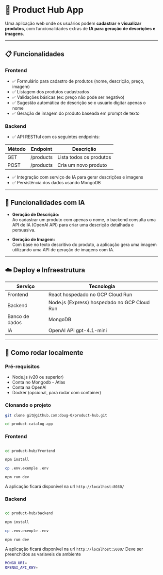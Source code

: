 # 🛒 Product Hub App

Uma aplicação web onde os usuários podem **cadastrar** e **visualizar produtos**, com funcionalidades extras de **IA para geração de descrições e imagens**.

---

## 📋 Funcionalidades

### Frontend

- ✅ Formulário para cadastro de produtos (nome, descrição, preço, imagem)
- ✅ Listagem dos produtos cadastrados
- ✅ Validações básicas (ex: preço não pode ser negativo)
- ✅ Sugestão automática de descrição se o usuário digitar apenas o nome
- ✅ Geração de imagem do produto baseada em prompt de texto

### Backend

- ✅ API RESTful com os seguintes endpoints:

| Método | Endpoint       | Descrição               |
|------- |--------------- |-------------------------|
| GET    | /products       | Lista todos os produtos |
| POST   | /products       | Cria um novo produto    |

- ✅ Integração com serviço de IA para gerar descrições e imagens
- ✅ Persistência dos dados usando MongoDB

---

## 🤖 Funcionalidades com IA

- **Geração de Descrição:**  
Ao cadastrar um produto com apenas o nome, o backend consulta uma API de IA (OpenAI API) para criar uma descrição detalhada e persuasiva.

- **Geração de Imagem:**  
Com base no texto descritivo do produto, a aplicação gera uma imagem utilizando uma API de geração de imagens com IA.

---

## ☁️ Deploy e Infraestrutura

| Serviço | Tecnologia |
|-------- |----------- |
| Frontend | React hospedado no GCP Cloud Run |
| Backend | Node.js (Express) hospedado no GCP Cloud Run |
| Banco de dados | MongoDB |
| IA | OpenAI API gpt-4.1-mini |

---

## 🚀 Como rodar localmente

### Pré-requisitos

- Node.js (v20 ou superior)
- Conta no Mongodb - Atlas 
- Conta na OpenAI 
- Docker (opcional, para rodar com container)

### Clonando o projeto

```bash
git clone git@github.com:doug-0/product-hub.git

cd product-catalog-app
```

### Frontend

```bash

cd product-hub/frontend

npm install

cp .env.exemple .env

npm run dev

``` 

A aplicação ficará disponível na url `http://localhost:8080/`

### Backend

```bash

cd product-hub/backend

npm install

cp .env.exemple .env

npm run dev

``` 

A aplicação ficará disponível na url `http://localhost:5000/`
Deve ser preenchidos as variaveis de ambiente 
```bash
MONGO_URI=
OPENAI_API_KEY=
```